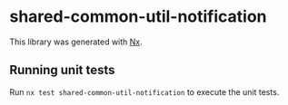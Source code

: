 # shared-common-util-notification

This library was generated with [Nx](https://nx.dev).

## Running unit tests

Run `nx test shared-common-util-notification` to execute the unit tests.
